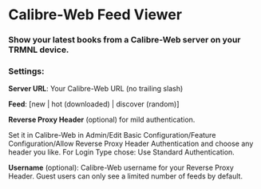 # Calibre-Web Feed Viewer

### Show your latest books from a Calibre-Web server on your TRMNL device. 

### Settings: 
**Server URL**: Your Calibre-Web URL (no trailing slash)

**Feed**: [new | hot (downloaded) | discover (random)]

**Reverse Proxy Header** (optional) for mild authentication. 

Set it in Calibre-Web in Admin/Edit Basic Configuration/Feature Configuration/Allow Reverse Proxy Header Authentication and choose any header you like. For Login Type chose: Use Standard Authentication.

**Username** (optional): Calibre-Web username for your Reverse Proxy Header. Guest users can only see a limited number of feeds by default. 